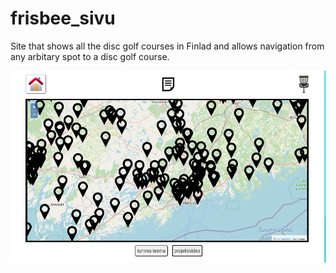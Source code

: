 # frisbee_sivu

Site that shows all the disc golf courses in Finlad and allows navigation from any arbitary spot to a disc golf course.

![Overview how the website looks like](https://github.com/arsiarola/frisbee_sivu/blob/master/img/siteOverview.png)
